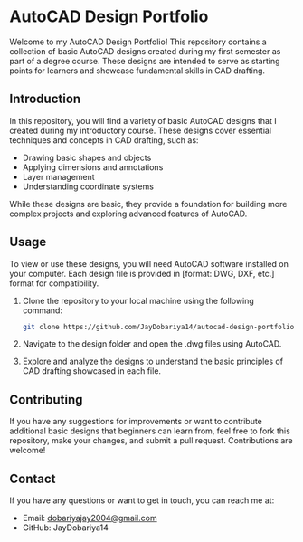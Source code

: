# AutoCAD Design Portfolio

Welcome to my AutoCAD Design Portfolio! This repository contains a collection of basic AutoCAD designs created during my first semester as part of a degree course. These designs are intended to serve as starting points for learners and showcase fundamental skills in CAD drafting.

## Introduction

In this repository, you will find a variety of basic AutoCAD designs that I created during my introductory course. These designs cover essential techniques and concepts in CAD drafting, such as:

- Drawing basic shapes and objects
- Applying dimensions and annotations
- Layer management
- Understanding coordinate systems

While these designs are basic, they provide a foundation for building more complex projects and exploring advanced features of AutoCAD.

## Usage

To view or use these designs, you will need AutoCAD software installed on your computer. Each design file is provided in [format: DWG, DXF, etc.] format for compatibility.

1. Clone the repository to your local machine using the following command:

   ```bash
   git clone https://github.com/JayDobariya14/autocad-design-portfolio.git
   ```

2. Navigate to the design folder and open the .dwg files using AutoCAD.

3. Explore and analyze the designs to understand the basic principles of CAD drafting showcased in each file.

## Contributing
If you have any suggestions for improvements or want to contribute additional basic designs that beginners can learn from, feel free to fork this repository, make your changes, and submit a pull request. Contributions are welcome!

## Contact
If you have any questions or want to get in touch, you can reach me at:

- Email: dobariyajay2004@gmail.com
- GitHub: JayDobariya14